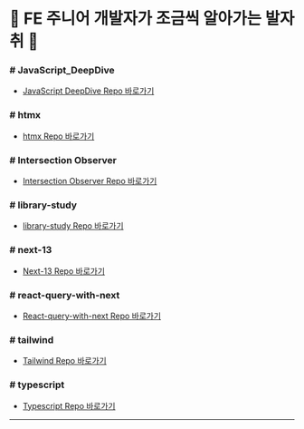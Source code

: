 # 🐾 FE 주니어 개발자가 조금씩 알아가는 발자취 🐾

### # JavaScript_DeepDive

- <a href="https://github.com/zhwltlr/zhwltlr-study/tree/main/JavaScript_DeepDive">JavaScript DeepDive Repo 바로가기</a>

### # htmx

- <a href="https://github.com/zhwltlr/zhwltlr-study/tree/main/htmx">htmx Repo 바로가기</a>

### # Intersection Observer

- <a href="https://github.com/zhwltlr/zhwltlr-study/tree/main/intersectionObserver">Intersection Observer Repo 바로가기</a>

### # library-study

- <a href="https://github.com/zhwltlr/zhwltlr-study/tree/main/library-study">library-study Repo 바로가기</a>

### # next-13

- <a href="https://github.com/zhwltlr/zhwltlr-study/tree/main/next-13">Next-13 Repo 바로가기</a>

### # react-query-with-next

- <a href="https://github.com/zhwltlr/zhwltlr-study/tree/main/react-query-with-next">React-query-with-next Repo 바로가기</a>

### # tailwind

- <a href="https://github.com/zhwltlr/zhwltlr-study/tree/main/tailwind">Tailwind Repo 바로가기</a>

### # typescript

- <a href="https://github.com/zhwltlr/zhwltlr-study/tree/main/typescript">Typescript Repo 바로가기</a>

---

